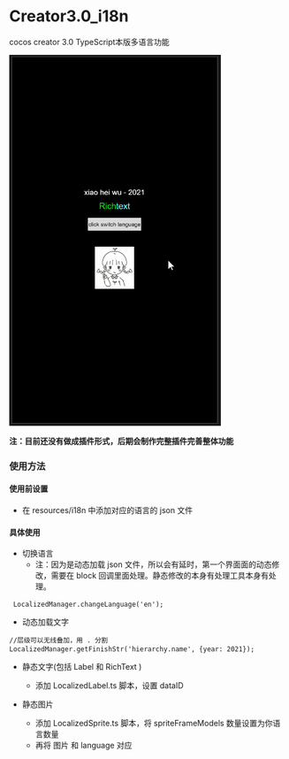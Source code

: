 # Creator3.0_i18n
 cocos creator 3.0 TypeScript本版多语言功能

 ![示例图](https://github.com/ChenBiaoHub/Creator3.0_i18n/blob/master/i18n-demo.gif?raw=true)

 **注：目前还没有做成插件形式，后期会制作完整插件完善整体功能**

 ### 使用方法
 #### 使用前设置
 - 在 resources/i18n 中添加对应的语言的 json 文件

 #### 具体使用

 - 切换语言
     - 注：因为是动态加载 json 文件，所以会有延时，第一个界面面的动态修改，需要在 block 回调里面处理。静态修改的本身有处理工具本身有处理。
 ```
  LocalizedManager.changeLanguage('en');
 ```
- 动态加载文字
```
//层级可以无线叠加，用 . 分割
LocalizedManager.getFinishStr('hierarchy.name', {year: 2021});
```
- 静态文字(包括 Label 和 RichText )
  - 添加 LocalizedLabel.ts 脚本，设置 dataID

- 静态图片
  - 添加 LocalizedSprite.ts 脚本，将 spriteFrameModels 数量设置为你语言数量
  - 再将 图片 和 language 对应
